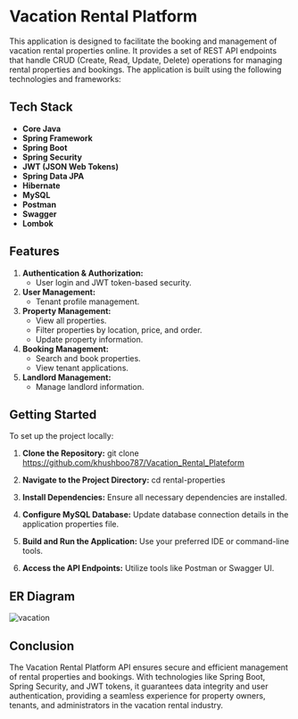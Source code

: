 # Vacation Rental Platform
This application is designed to facilitate the booking and management of vacation rental properties online. It provides a set of REST API endpoints that handle CRUD (Create, Read, Update, Delete) operations for managing rental properties and bookings. The application is built using the following technologies and frameworks:



## Tech Stack

- **Core Java**
- **Spring Framework**
- **Spring Boot**
- **Spring Security**
- **JWT (JSON Web Tokens)**
- **Spring Data JPA**
- **Hibernate**
- **MySQL**
- **Postman**
- **Swagger**
- **Lombok**



## Features
1. **Authentication & Authorization:**
   - User login and JWT token-based security.
2. **User Management:**
   - Tenant profile management.
3. **Property Management:**
   - View all properties.
   - Filter properties by location, price, and order.
   - Update property information.
4. **Booking Management:**
   - Search and book properties.
   - View tenant applications.
5. **Landlord Management:**
   - Manage landlord information.


## Getting Started

To set up the project locally:

1. **Clone the Repository:**  git clone https://github.com/khushboo787/Vacation_Rental_Plateform

2. **Navigate to the Project Directory:** cd rental-properties

3. **Install Dependencies:** Ensure all necessary dependencies are installed.

4. **Configure MySQL Database:** Update database connection details in the application properties file.

5. **Build and Run the Application:** Use your preferred IDE or command-line tools.

6. **Access the API Endpoints:** Utilize tools like Postman or Swagger UI.


## ER Diagram

![vacation](https://github.com/khushboo787/Vacation_Rental_Plateform/assets/115460837/7753907e-f416-4ce2-898c-e15a538bdd90)



## Conclusion
The Vacation Rental Platform API ensures secure and efficient management of rental properties and bookings. With technologies like Spring Boot, Spring Security, and JWT tokens, it guarantees data integrity and user authentication, providing a seamless experience for property owners, tenants, and administrators in the vacation rental industry.
